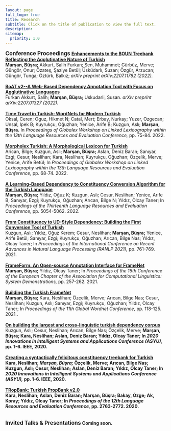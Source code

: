 ```yaml
---
layout: page
full_logo: true
title: Research
subtitle: Click on the title of publication to view the full text.
description: 
sitemap:
  priority: 1.0
---
```

<big> <b> Conference Proceedings </b> </big>
<b> <a href="https://arxiv.org/pdf/2207.11782.pdf">Enhancements to the BOUN Treebank Reflecting the Agglutinative Nature of Turkish</a> </b>
<br>
<b>Marşan, Büşra;</b> Akkurt, Salih Furkan; Şen, Muhammet; Gürbüz, Merve; Güngör, Onur; Özateş, Şaziye Betül; Üsküdarlı, Suzan; Özgür, Arzucan; Güngör, Tunga; Öztürk, Balkız;  <i>arXiv preprint arXiv:2207.11782 (2022).</i>
<br>
<br>
<b> <a href="https://arxiv.org/abs/2207.01327">BoAT v2--A Web-Based Dependency Annotation Tool with Focus on Agglutinative Languages</a> </b>
<br>
Furkan Akkurt, Salih; <b>Marşan, Büşra;</b> Uskudarli, Susan. <i>arXiv preprint arXiv:2207.01327 (2022).</i>
<br>
<br>
<b> <a href="https://aclanthology.org/2022.gwll-1.11.pdf">Time Travel in Turkish: WordNets for Modern Turkish</a></b>
<br>
Oksal, Ceren; Oguz, Hikmet N; Catal, Mert; Erbay, Nurkay; Yuzer, Ozgecan; Unsal, Ipek B; Kuyrukçu, Oğuzhan; Yenice, Arife B; Kuzgun, Aslı; <b>Marşan, Büşra.</b> In <i>Proceedings of Globalex Workshop on Linked Lexicography within the 13th Language Resources and Evaluation Conference,</i> pp. 75-84. 2022.
<br>
<br>
<b> <a href="https://aclanthology.org/2022.gwll-1.10.pdf">Morpholex Turkish: A Morphological Lexicon for Turkish</a></b>
<br>
Arican, Bilge; Kuzgun, Aslı; <b>Marşan, Büşra;</b> Aslan, Deniz Baran; Sanıyar, Ezgi; Cesur, Neslihan; Kara, Neslihan; Kuyrukçu, Oğuzhan; Özçelik, Merve; Yenice, Arife Betül; In <i>Proceedings of Globalex Workshop on Linked Lexicography within the 13th Language Resources and Evaluation Conference,</i> pp. 68-74. 2022.
<br>
<br>
<b> <a href="https://aclanthology.org/2022.lrec-1.540.pdf">A Learning-Based Dependency to Constituency Conversion Algorithm for the Turkish Language</a></b>
<br>
<b>Marşan, Büşra;</b> Yıldız, Oğuz K; Kuzgun, Aslı; Cesur, Neslihan; Yenice, Arife B; Sanıyar, Ezgi; Kuyrukçu, Oğuzhan; Arıcan, Bilge N; Yıldız, Olcay Taner;  In <i>Proceedings of the Thirteenth Language Resources and Evaluation Conference,</i> pp. 5054-5062. 2022.
<br>
<br>
<b> <a href="https://aclanthology.org/2021.ranlp-1.87.pdf">From Constituency to UD-Style Dependency: Building the First Conversion Tool of Turkish</a></b>
<br>
Kuzgun, Aslı; Yıldız, Oğuz Kerem; Cesur, Neslihan; <b>Marşan, Büşra;</b> Yenice, Arife Betül; Sanıyar, Ezgi; Kuyrukçu, Oğuzhan; Arıcan, Bilge Nas; Yıldız, Olcay Taner; In <i>Proceedings of the International Conference on Recent Advances in Natural Language Processing (RANLP 2021),</i> pp. 761-769. 2021.
<br>
<br>
<b> <a href="https://aclanthology.org/2021.eacl-demos.pdf#page=271">FrameForm: An Open-source Annotation Interface for FrameNet</a></b>
<br>
<b>Marşan, Büşra;</b> Yıldız, Olcay Taner; In <i>Proceedings of the 16th Conference of the European Chapter of the Association for Computational Linguistics: System Demonstrations,</i> pp. 257-262. 2021.
<br>
<br>
<b> <a href="https://aclanthology.org/2021.gwc-1.14.pdf">Building the Turkish FrameNet</a></b>
<br>
<b>Marşan, Büşra;</b> Kara, Neslihan; Özçelik, Merve; Arıcan, Bilge Nas; Cesur, Neslihan; Kuzgun, Aslı; Sanıyar, Ezgi; Kuyrukçu, Oğuzhan; Yıldız, Olcay Taner; In <i>Proceedings of the 11th Global Wordnet Conference,</i> pp. 118-125. 2021..
<br>
<br>
<b> <a href="https://www.researchgate.net/profile/Olcay-Yildiz/publication/344829532_On_Building_the_Largest_and_Cross-Linguistic_Turkish_Dependency_Corpus/links/5f92650992851c14bcded948/On-Building-the-Largest-and-Cross-Linguistic-Turkish-Dependency-Corpus.pdf">On building the largest and cross-linguistic turkish dependency corpus</a></b>
<br>
Kuzgun, Aslı; Cesur, Neslihan; Arıcan, Bilge Nas; Özçelik, Merve; <b>Marşan, Büşra;<b> Kara, Neslihan; Aslan, Deniz Baran; Yıldız, Olcay Taner; In <i>2020 Innovations in Intelligent Systems and Applications Conference (ASYU),</i> pp. 1-6. IEEE, 2020.
<br>
<br>
<b> <a href="https://www.researchgate.net/profile/Olcay-Yildiz/publication/344829282_Creating_A_Syntactically_Felicitous_Constituency_Treebank_For_Turkish/links/5f92633c458515b7cf96b733/Creating-A-Syntactically-Felicitous-Constituency-Treebank-For-Turkish.pdf">Creating a syntactically felicitous constituency treebank for Turkish</a></b>
<br>
Kara, Neslihan; <i>Marşan, Büşra;</i> Özçelik, Merve; Arıcan, Bilge Nas; Kuzgun, Aslı; Cesur, Neslihan; Aslan, Deniz Baran; Yıldız, Olcay Taner; In <i>2020 Innovations in Intelligent Systems and Applications Conference (ASYU),</i> pp. 1-6. IEEE, 2020.
<br>
<br>
<b> <a href="https://aclanthology.org/2020.lrec-1.336.pdf">TRopBank: Turkish PropBank v2.0</a></b>
<br>
Kara, Neslihan; Aslan, Deniz Baran; <b>Marşan, Büşra;</b> Bakay, Özge; Ak, Koray; Yıldız, Olcay Taner; In <i>Proceedings of the 12th Language Resources and Evaluation Conference,</i> pp. 2763-2772. 2020.
<br>
<br>
<br>
<big> <b> Invited Talks & Presentations </b> </big>
Coming soon.
